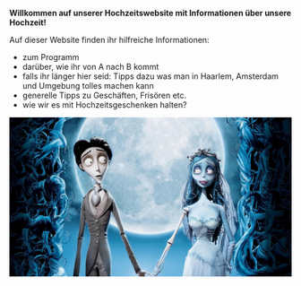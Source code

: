 
**Willkommen auf unserer Hochzeitswebsite mit Informationen über unsere Hochzeit!**

Auf dieser Website finden ihr hilfreiche Informationen:
- zum Programm
- darüber, wie ihr von A nach B kommt 
- falls ihr länger hier seid: Tipps dazu was man in Haarlem, Amsterdam und Umgebung tolles machen kann 
- generelle Tipps zu Geschäften, Frisören etc.
- wie wir es mit Hochzeitsgeschenken halten?


![Corpse Bride](corpsebride.jpg)
